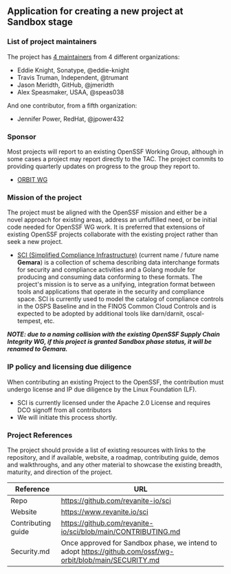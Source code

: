## Application for creating a new project at Sandbox stage

### List of project maintainers

The project has [4 maintainers](https://github.com/revanite-io/sci/graphs/contributors) from 4 different organizations:

* Eddie Knight, Sonatype, @eddie-knight
* Travis Truman, Independent, @trumant
* Jason Meridth, GitHub, @jmeridth
* Alex Speasmaker, USAA, @speas038

And one contributor, from a fifth organization:

* Jennifer Power, RedHat, @jpower432

### Sponsor

Most projects will report to an existing OpenSSF Working Group, although in some cases a project may report directly to the TAC. The project commits to providing quarterly updates on progress to the group they report to.

* [ORBIT WG](https://github.com/ossf/wg-orbit)

### Mission of the project

The project must be aligned with the OpenSSF mission and either be a novel approach for existing areas, address an unfulfilled need, or be initial code needed for OpenSSF WG work. It is preferred that extensions of existing OpenSSF projects collaborate with the existing project rather than seek a new project.

* [SCI (Simplified Compliance Infrastructure)](https://github.com/revanite-io/sci) (current name / future name **Gemara**) is a collection of schema describing data interchange formats for security and compliance activities and a Golang module for producing and consuming data conforming to these formats. The project's mission is to serve as a unifying, integration format between tools and applications that operate in the security and compliance space. SCI is currently used to model the catalog of compliance controls in the OSPS Baseline and in the FINOS Common Cloud Controls and is expected to be adopted by additional tools like darn/darnit, oscal-tempest, etc.

**_NOTE: due to a naming collision with the existing OpenSSF Supply Chain Integrity WG, if this project is granted Sandbox phase status, it will be renamed to Gemara._**

### IP policy and licensing due diligence

When contributing an existing Project to the OpenSSF, the contribution must undergo license and IP due diligence by the Linux Foundation (LF).

  * SCI is currently licensed under the Apache 2.0 License and requires DCO signoff from all contributors
  * We will initiate this process shortly.
  
### Project References

The project should provide a list of existing resources with links to the repository, and if available, website, a roadmap, contributing guide, demos and walkthroughs, and any other material to showcase the existing breadth, maturity, and direction of the project.

| Reference           | URL |
|---------------------|-----|
| Repo                | https://github.com/revanite-io/sci |
| Website             | https://www.revanite.io/sci |
| Contributing guide  | https://github.com/revanite-io/sci/blob/main/CONTRIBUTING.md |
| Security.md         | Once approved for Sandbox phase, we intend to adopt https://github.com/ossf/wg-orbit/blob/main/SECURITY.md |
